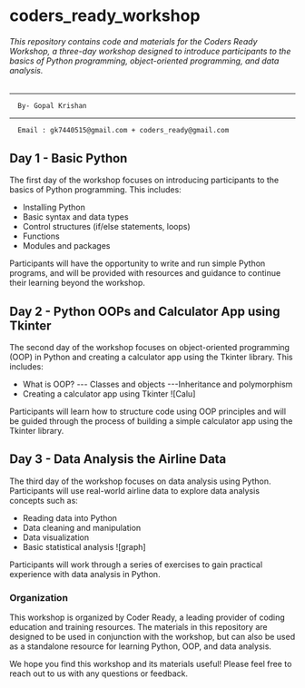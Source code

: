 # coders_ready_workshop
###### This repository contains code and materials for the Coders Ready Workshop, a three-day workshop designed to introduce participants to the basics of Python programming, object-oriented programming, and data analysis.
-------
      By- Gopal Krishan
                    
------
      Email : gk7440515@gmail.com + coders_ready@gmail.com 


## Day 1 - Basic Python
The first day of the workshop focuses on introducing participants to the basics of Python programming. This includes:

- Installing Python
- Basic syntax and data types
- Control structures (if/else statements, loops)
- Functions
- Modules and packages

Participants will have the opportunity to write and run simple Python programs, and will be provided with resources and guidance to continue their learning beyond the workshop.

## Day 2 - Python OOPs and Calculator App using Tkinter
The second day of the workshop focuses on object-oriented programming (OOP) in Python and creating a calculator app using the Tkinter library. This includes:

- What is OOP?
--- Classes and objects
---Inheritance and polymorphism
- Creating a calculator app using Tkinter
![Calu]

Participants will learn how to structure code using OOP principles and will be guided through the process of building a simple calculator app using the Tkinter library.

## Day 3 - Data Analysis the Airline Data
The third day of the workshop focuses on data analysis using Python. Participants will use real-world airline data to explore data analysis concepts such as:

- Reading data into Python
- Data cleaning and manipulation
- Data visualization
- Basic statistical analysis
![graph]

Participants will work through a series of exercises to gain practical experience with data analysis in Python.

### Organization
This workshop is organized by Coder Ready, a leading provider of coding education and training resources. The materials in this repository are designed to be used in conjunction with the workshop, but can also be used as a standalone resource for learning Python, OOP, and data analysis.

We hope you find this workshop and its materials useful! Please feel free to reach out to us with any questions or feedback.


